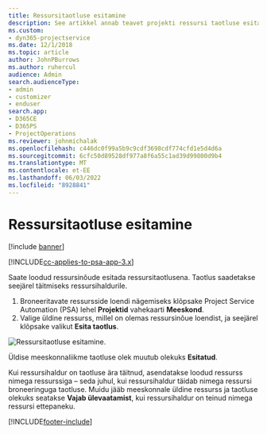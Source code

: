 ```yaml
---
title: Ressursitaotluse esitamine
description: See artikkel annab teavet projekti ressursi taotluse esitamise kohta.
ms.custom:
- dyn365-projectservice
ms.date: 12/1/2018
ms.topic: article
author: JohnPBurrows
ms.author: ruhercul
audience: Admin
search.audienceType:
- admin
- customizer
- enduser
search.app:
- D365CE
- D365PS
- ProjectOperations
ms.reviewer: johnmichalak
ms.openlocfilehash: c446dc0f99a5b9c9cdf3698cdf774cfd1e5d4d6a
ms.sourcegitcommit: 6cfc50d89528df977a8f6a55c1ad39d99800d9b4
ms.translationtype: MT
ms.contentlocale: et-EE
ms.lasthandoff: 06/03/2022
ms.locfileid: "8928841"
---
```

# <a name="submitting-a-resource-request"></a>Ressursitaotluse esitamine

[!include [banner](../includes/psa-now-project-operations.md)]

[!INCLUDE[cc-applies-to-psa-app-3.x](../includes/cc-applies-to-psa-app-3x.md)]

Saate loodud ressursinõude esitada ressursitaotlusena. Taotlus saadetakse seejärel täitmiseks ressursihaldurile.

1. Broneeritavate ressursside loendi nägemiseks klõpsake Project Service Automation (PSA) lehel **Projektid** vahekaarti **Meeskond**. 
2. Valige üldine ressurss, millel on olemas ressursinõue loendist, ja seejärel klõpsake valikut **Esita taotlus**.

![Ressursitaotluse esitamine.](media/RM-how-to-18.png)

Üldise meeskonnaliikme taotluse olek muutub olekuks **Esitatud**.

Kui ressursihaldur on taotluse ära täitnud, asendatakse loodud ressurss nimega ressurssiga – seda juhul, kui ressursihaldur täidab nimega ressursi broneeringuga taotluse. Muidu jääb meeskonnale üldine ressurss ja taotluse olekuks seatakse **Vajab ülevaatamist**, kui ressursihaldur on teinud nimega ressursi ettepaneku.


[!INCLUDE[footer-include](../includes/footer-banner.md)]
